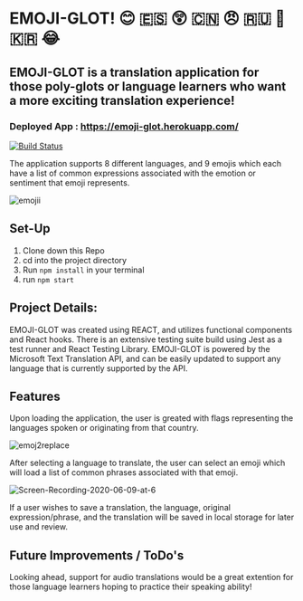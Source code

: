 # EMOJI-GLOT! 😊 🇪🇸 😲 🇨🇳 😠 🇷🇺 🥰 🇰🇷 😂

## EMOJI-GLOT is a translation application for those poly-glots or language learners who want a more exciting translation experience! 

### Deployed App : https://emoji-glot.herokuapp.com/

[![Build Status](https://travis-ci.org/broxbury/emoji-glot.svg?branch=master)](https://travis-ci.org/broxbury/emoji-glot)

The application supports 8 different languages, and 9 emojis which each have a list of common expressions associated with the emotion or sentiment that emoji represents. 

![emojii](https://user-images.githubusercontent.com/58377277/84212719-d46f8880-aa7b-11ea-9a60-5196b2f18084.gif)

## Set-Up 

1. Clone down this Repo
2. cd into the project directory
3. Run `npm install` in your terminal
4. run `npm start` 

## Project Details:
EMOJI-GLOT was created using REACT, and utilizes functional components and React hooks. There is an extensive testing suite build using Jest as a test runner and React Testing Library. EMOJI-GLOT is powered by the Microsoft Text Translation API, and can be easily updated to support any language that is currently supported by the API. 

## Features 
Upon loading the application, the user is greated with flags representing the languages spoken or originating from that country. 

![emoj2replace](https://user-images.githubusercontent.com/58377277/84213212-4dbbab00-aa7d-11ea-83f1-b0b04b0213a4.gif)

After selecting a language to translate, the user can select an emoji which will load a list of common phrases associated with that emoji. 

![Screen-Recording-2020-06-09-at-6](https://user-images.githubusercontent.com/58377277/84213005-c1a98380-aa7c-11ea-89e9-5b4eafec47a7.gif)

If a user wishes to save a translation, the language, original expression/phrase, and the translation will be saved in local storage for later use and review. 

## Future Improvements / ToDo's 
Looking ahead, support for audio translations would be a great extention for those language learners hoping to practice their speaking ability!
